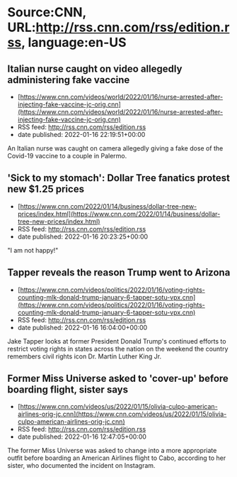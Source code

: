 # Source:CNN, URL:http://rss.cnn.com/rss/edition.rss, language:en-US

## Italian nurse caught on video allegedly administering fake vaccine
 - [https://www.cnn.com/videos/world/2022/01/16/nurse-arrested-after-injecting-fake-vaccine-jc-orig.cnn](https://www.cnn.com/videos/world/2022/01/16/nurse-arrested-after-injecting-fake-vaccine-jc-orig.cnn)
 - RSS feed: http://rss.cnn.com/rss/edition.rss
 - date published: 2022-01-16 22:19:51+00:00

An Italian nurse was caught on camera allegedly giving a fake dose of the Covid-19 vaccine to a couple in Palermo.

## 'Sick to my stomach': Dollar Tree fanatics protest new $1.25 prices
 - [https://www.cnn.com/2022/01/14/business/dollar-tree-new-prices/index.html](https://www.cnn.com/2022/01/14/business/dollar-tree-new-prices/index.html)
 - RSS feed: http://rss.cnn.com/rss/edition.rss
 - date published: 2022-01-16 20:23:25+00:00

"I am not happy!"

## Tapper reveals the reason Trump went to Arizona
 - [https://www.cnn.com/videos/politics/2022/01/16/voting-rights-counting-mlk-donald-trump-january-6-tapper-sotu-vpx.cnn](https://www.cnn.com/videos/politics/2022/01/16/voting-rights-counting-mlk-donald-trump-january-6-tapper-sotu-vpx.cnn)
 - RSS feed: http://rss.cnn.com/rss/edition.rss
 - date published: 2022-01-16 16:04:00+00:00

Jake Tapper looks at former President Donald Trump's continued efforts to restrict voting rights in states across the nation on the weekend the country remembers civil rights icon Dr. Martin Luther King Jr.

## Former Miss Universe asked to 'cover-up' before boarding flight, sister says
 - [https://www.cnn.com/videos/us/2022/01/15/olivia-culpo-american-airlines-orig-jc.cnn](https://www.cnn.com/videos/us/2022/01/15/olivia-culpo-american-airlines-orig-jc.cnn)
 - RSS feed: http://rss.cnn.com/rss/edition.rss
 - date published: 2022-01-16 12:47:05+00:00

The former Miss Universe was asked to change into a more appropriate outfit before boarding an American Airlines flight to Cabo, according to her sister, who documented the incident on Instagram.

